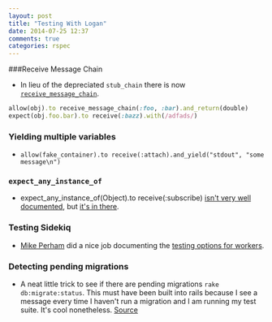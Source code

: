 ```yaml
---
layout: post
title: "Testing With Logan"
date: 2014-07-25 12:37
comments: true
categories: rspec
---
```


###Receive Message Chain
  - In lieu of the depreciated `stub_chain` there is now [`receive_message_chain`](https://github.com/rspec/rspec-mocks/pull/467).

```ruby receive_message_chain
allow(obj).to receive_message_chain(:foo, :bar).and_return(double)
expect(obj.foo.bar).to receive(:bazz).with(/adfads/)
```
### Yielding multiple variables
  - `allow(fake_container).to receive(:attach).and_yield("stdout", "some message\n")`

### `expect_any_instance_of`
  - expect_any_instance_of(Object).to receive(:subscribe) [isn't very well documented](http://stackoverflow.com/a/17577942/1496757), but [it's in there](http://rubydoc.info/gems/rspec-mocks/RSpec/Mocks/ExampleMethods:expect_any_instance_of).

### Testing Sidekiq
  - [Mike Perham](https://github.com/mperham) did a nice job documenting the [testing options for workers](https://github.com/mperham/sidekiq/wiki/Testing).
### Detecting pending migrations
  - A neat little trick to see if there are pending migrations `rake db:migrate:status`. This must have been built into rails because I see a message every time I haven't run a migration and I am running my test suite. It's cool nonetheless. [Source](http://stackoverflow.com/questions/1349047/show-pending-migrations-in-rails)
